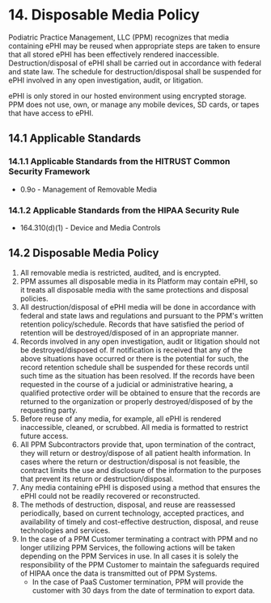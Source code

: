 # 14. Disposable Media Policy

Podiatric Practice Management, LLC (PPM) recognizes that media
containing ePHI may be reused when appropriate steps are taken to
ensure that all stored ePHI has been effectively rendered
inaccessible. Destruction/disposal of ePHI shall be carried out in
accordance with federal and state law. The schedule for
destruction/disposal shall be suspended for ePHI involved in any open
investigation, audit, or litigation. 

ePHI is only stored in our hosted environment using encrypted
storage. PPM does not use, own, or manage any mobile devices, SD
cards, or tapes that have access to ePHI. 

## 14.1 Applicable Standards

### 14.1.1 Applicable Standards from the HITRUST Common Security Framework

* 0.9o - Management of Removable Media

### 14.1.2 Applicable Standards from the HIPAA Security Rule

* 164.310(d)(1) - Device and Media Controls

## 14.2 Disposable Media Policy

1. All removable media is restricted, audited, and is encrypted.
2. PPM assumes all disposable media in its Platform may contain ePHI,
   so it treats all disposable media with the same protections and
   disposal policies. 
3. All destruction/disposal of ePHI media will be done in accordance
   with federal and state laws and regulations and pursuant to the
   PPM's written retention policy/schedule. Records that have
   satisfied the period of retention will be destroyed/disposed of in
   an appropriate manner. 
4. Records involved in any open investigation, audit or litigation
   should not be destroyed/disposed of. If notification is received
   that any of the above situations have occurred or there is the
   potential for such, the record retention schedule shall be
   suspended for these records until such time as the situation has
   been resolved. If the records have been requested in the course of
   a judicial or administrative hearing, a qualified protective order
   will be obtained to ensure that the records are returned to the
   organization or properly destroyed/disposed of by the requesting
   party. 
5. Before reuse of any media, for example, all ePHI is rendered
   inaccessible, cleaned, or scrubbed. All media is formatted to
   restrict future access. 
6. All PPM Subcontractors provide that, upon termination of the
   contract, they will return or destroy/dispose of all patient health
   information. In cases where the return or destruction/disposal is
   not feasible, the contract limits the use and disclosure of the
   information to the purposes that prevent its return or
   destruction/disposal. 
7. Any media containing ePHI is disposed using a method that ensures
   the ePHI could not be readily recovered or reconstructed. 
8. The methods of destruction, disposal, and reuse are reassessed
   periodically, based on current technology, accepted practices, and
   availability of timely and cost-effective destruction, disposal,
   and reuse technologies and services. 
9. In the case of a PPM Customer terminating a contract with PPM and
   no longer utilizing PPM Services, the following actions will be
   taken depending on the PPM Services in use. In all cases it is
   solely the responsibility of the PPM Customer to maintain the
   safeguards required of HIPAA once the data is transmitted out of
   PPM Systems. 
   * In the case of PaaS Customer termination, PPM will provide the
     customer with 30 days from the date of termination to export
     data. 
